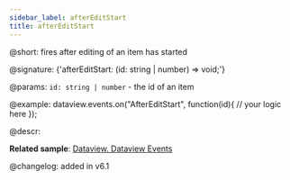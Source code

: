 ```yaml
---
sidebar_label: afterEditStart
title: afterEditStart
---          
```


@short: fires after editing of an item has started

@signature: {'afterEditStart: (id: string | number) => void;'}

@params:
`id: string | number` - the id of an item

@example:
dataview.events.on("AfterEditStart", function(id){
	// your logic here
});

@descr:

**Related sample**: [Dataview. Dataview Events](https://snippet.dhtmlx.com/2d74uyoh)

@changelog: added in v6.1
